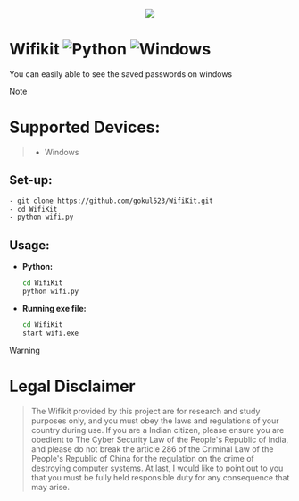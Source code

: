 <p align="center" width="100%">
<img style="margin-left:auto;margin-right:auto;" src="wifi1-modified.ico"></img>
</p>

# **Wifikit** ![Python](https://img.shields.io/badge/python-3670A0?style=for-the-badge&logo=python&logoColor=ffdd54) ![Windows](https://img.shields.io/badge/Windows-0078D6?style=for-the-badge&logo=windows&logoColor=white)

You can easily able to see the saved passwords on windows
> [!NOTE]
> # Supported Devices:

> - Windows 

## **Set-up:**
```bash
- git clone https://github.com/gokul523/WifiKit.git
- cd WifiKit
- python wifi.py
```

## **Usage:**

  - **Python:**
    ```bash
    cd WifiKit
    python wifi.py
    ```
  - **Running exe file:**
    ```bash
    cd WifiKit
    start wifi.exe
    ```

> [!WARNING]
> # Legal Disclaimer

>The Wifikit provided by this project are for research and study purposes only, and you must obey the laws and regulations of your country during use. If you are a Indian citizen, please ensure you are obedient to The Cyber Security Law of the People's Republic of India, and please do not break the article 286 of the Criminal Law of the People's Republic of China for the regulation on the crime of destroying computer systems. At last, I would like to point out to you that you must be fully held responsible duty for any consequence that may arise.
